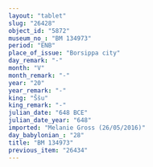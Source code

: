 ```yaml
---
layout: "tablet"
slug: "26428"
object_id: "5872"
museum_no_: "BM 134973"
period: "ENB"
place_of_issue: "Borsippa city"
day_remark: "-"
month: "V"
month_remark: "-"
year: "20"
year_remark: "-"
king: "Ššu"
king_remark: "-"
julian_date: "648 BCE"
julian_date_year: "648"
imported: "Melanie Gross (26/05/2016)"
day_babylonian_: "28"
title: "BM 134973"
previous_item: "26434"
---
```

